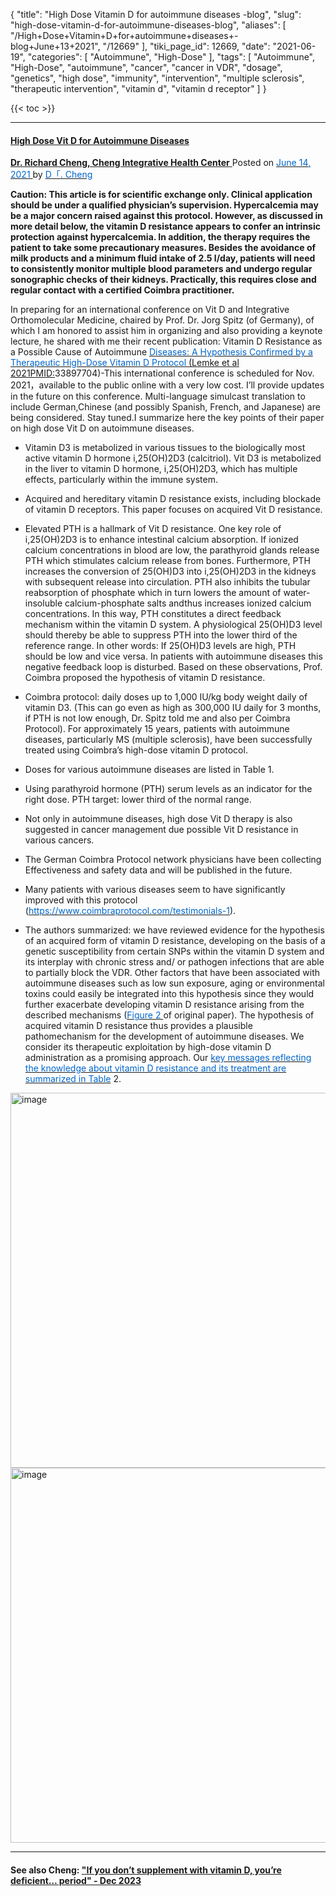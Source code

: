 {
    "title": "High Dose Vitamin D for autoimmune diseases -blog",
    "slug": "high-dose-vitamin-d-for-autoimmune-diseases-blog",
    "aliases": [
        "/High+Dose+Vitamin+D+for+autoimmune+diseases+-blog+June+13+2021",
        "/12669"
    ],
    "tiki_page_id": 12669,
    "date": "2021-06-19",
    "categories": [
        "Autoimmune",
        "High-Dose"
    ],
    "tags": [
        "Autoimmune",
        "High-Dose",
        "autoimmune",
        "cancer",
        "cancer in VDR",
        "dosage",
        "genetics",
        "high dose",
        "immunity",
        "intervention",
        "multiple sclerosis",
        "therapeutic intervention",
        "vitamin d",
        "vitamin d receptor"
    ]
}


{{< toc >}}

---

#### [High Dose Vit D for Autoimmune Diseases](https://www.drwlc.com/blog/2021/06/14/high-dose-vit-d-for-autoimmune-diseases/)

[ **Dr. Richard Cheng, Cheng Integrative Health Center** ](https://www.drwlc.com/blog/)Posted on [<span style="color:#0066cc;">June 14, 2021 </span>](https://www.drwlc.com/blog/2021/06/14/high-dose-vit-d-for-autoimmune-diseases/)by [<span style="color:#0066cc;">D</span><span style="color:#0066cc;">「</span><span style="color:#0066cc;">. Cheng</span>](https://www.drwlc.com/blog/author/drwlc-admin/)

 **Caution: This article is for scientific exchange only. Clinical application should be under a qualified physician’s supervision. Hypercalcemia may be a major concern raised against this protocol. However, as discussed in more detail below, the vitamin D resistance appears to confer an intrinsic protection against hypercalcemia. In addition, the therapy requires the patient to take some precautionary measures. Besides the avoidance of milk products and a minimum fluid intake of 2.5 l/day, patients will need to consistently monitor multiple blood parameters and undergo regular sonographic checks of their kidneys. Practically, this requires close and regular contact with a certified Coimbra practitioner.** 

In preparing for an international conference on Vit D and Integrative Orthomolecular Medicine, chaired by Prof. Dr. Jorg Spitz (of Germany), of which I am honored to assist him in organizing and also providing a keynote lecture, he shared with me their recent publication: Vitamin D Resistance as a Possible Cause of Autoimmune [<span style="color:#0066cc;">Diseases: A Hypothesis Confirmed by a Therapeutic High-Dose Vitamin D Protocol </span>(Lemke et al 2021PMID:](https://www.frontiersin.org/articles/10.3389/fimmu.2021.655739/full#f2)33897704)-This international conference is scheduled for Nov. 2021，available to the public online with a very low cost. I’ll provide updates in the future on this conference. Multi-language simulcast translation to include German,Chinese (and possibly Spanish, French, and Japanese) are being considered. Stay tuned.I summarize here the key points of their paper on high dose Vit D on autoimmune diseases.

* Vitamin D3 is metabolized in various tissues to the biologically most active vitamin D hormone i,25(OH)2D3 (calcitriol). Vit D3 is metabolized in the liver to vitamin D hormone, i,25(OH)2D3, which has multiple effects, particularly within the immune system.

* Acquired and hereditary vitamin D resistance exists, including blockade of vitamin D receptors. This paper focuses on acquired Vit D resistance.

* Elevated PTH is a hallmark of Vit D resistance. One key role of i,25(OH)2D3 is to enhance intestinal calcium absorption. If ionized calcium concentrations in blood are low, the parathyroid glands release PTH which stimulates calcium release from bones. Furthermore, PTH increases the conversion of 25(OH)D3 into i,25(OH)2D3 in the kidneys with subsequent release into circulation. PTH also inhibits the tubular reabsorption of phosphate which in turn lowers the amount of water-insoluble calcium-phosphate salts andthus increases ionized calcium concentrations. In this way, PTH constitutes a direct feedback mechanism within the vitamin D system. A physiological 25(OH)D3 level should thereby be able to suppress PTH into the lower third of the reference range. In other words: If 25(OH)D3 levels are high, PTH should be low and vice versa. In patients with autoimmune diseases this negative feedback loop is disturbed. Based on these observations, Prof. Coimbra proposed the hypothesis of vitamin D resistance.

* Coimbra protocol: daily doses up to 1,000 IU/kg body weight daily of vitamin D3. (This can go even as high as 300,000 IU daily for 3 months, if PTH is not low enough, Dr. Spitz told me and also per Coimbra Protocol). For approximately 15 years, patients with autoimmune diseases, particularly MS (multiple sclerosis), have been successfully treated using Coimbra’s high-dose vitamin D protocol.

* Doses for various autoimmune diseases are listed in Table 1.

* Using parathyroid hormone (PTH) serum levels as an indicator for the right dose. PTH target: lower third of the normal range.

* Not only in autoimmune diseases, high dose Vit D therapy is also suggested in cancer management due possible Vit D resistance in various cancers.

* The German Coimbra Protocol network physicians have been collecting Effectiveness and safety data and will be published in the future.

* Many patients with various diseases seem to have significantly improved with this protocol ([<span style="color:#0066cc;">https://www.coimbraprotocol.com/testimonials-1</span>](https://www.coimbraprotocol.com/testimonials-1)).

* The authors summarized: we have reviewed evidence for the hypothesis of an acquired form of vitamin D resistance, developing on the basis of a genetic susceptibility from certain SNPs within the vitamin D system and its interplay with chronic stress and/ or pathogen infections that are able to partially block the VDR. Other factors that have been associated with autoimmune diseases such as low sun exposure, aging or environmental toxins could easily be integrated into this hypothesis since they would further exacerbate developing vitamin D resistance arising from the described mechanisms ([<span style="color:#0066cc;">Figure 2 </span>](https://www.frontiersin.org/articles/10.3389/fimmu.2021.655739/full#f2)of original paper). The hypothesis of acquired vitamin D resistance thus provides a plausible pathomechanism for the development of autoimmune diseases. We consider its therapeutic exploitation by high-dose vitamin D administration as a promising approach. Our [<span style="color:#0066cc;">key messages reflecting the knowledge about vitamin D resistance and its treatment are summarized in Table</span>](https://www.frontiersin.org/articles/10.3389/fimmu.2021.655739/full#T2) 2.

<img src="https://d378j1rmrlek7x.cloudfront.net/attachments/jpeg/auto-t1.jpg" alt="image" width="600">

<img src="https://d378j1rmrlek7x.cloudfront.net/attachments/jpeg/auto-t2.jpg" alt="image" width="600">

---

#### See also Cheng: ["If you don’t supplement with vitamin D, you’re deficient… period" - Dec 2023](/posts/if-you-dont-supplement-with-vitamin-d-youre-deficient-period)
